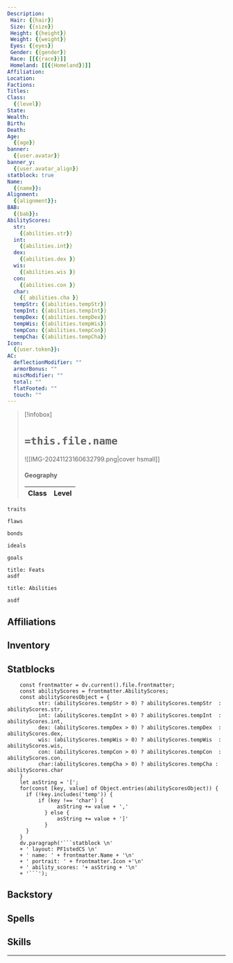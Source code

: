 ```yaml
---
Description:
 Hair: {{hair}}
 Size: {{size}}
 Height: {{height}}
 Weight: {{weight}}
 Eyes: {{eyes}}
 Gender: {{gender}}
 Race: [[{{race}}]]
 Homeland: [[{{Homeland}}]]
Affiliation: 
Location: 
Factions: 
Titles: 
Class:
  {{level}}
State: 
Wealth: 
Birth: 
Death: 
Age:
  {{age}} 
banner:
  {{user.avatar}} 
banner_y:
  {{user.avatar_align}}
statblock: true
Name:
  {{name}}: 
Alignment:
  {{alignment}}: 
BAB:
  {{bab}}: 
AbilityScores:
  str:
    {{abilities.str}}
  int:
    {{abilities.int}}
  dex:
    {{abilities.dex }}
  wis:
    {{abilities.wis }}
  con:
    {{abilities.con }}
  char:
    {{ abilities.cha }}
  tempStr: {{abilities.tempStr}}
  tempInt: {{abilities.tempInt}}
  tempDex: {{abilities.tempDex}}
  tempWis: {{abilities.tempWis}}
  tempCon: {{abilities.tempCon}}
  tempCha: {{abilities.tempCha}}
Icon:
  {{user.token}}:
AC:
  deflectionModifier: ""
  armorBonus: ""
  miscModifier: ""
  total: ""
  flatFooted: ""
  touch: ""
---
```


>[!infobox]
># `=this.file.name` 
>![[IMG-20241123160632799.png|cover hsmall]]
>#### Geography
>Class | Level  |
> ---|---|

```ad-Tr
traits
```

```ad-fw
flaws
```

```ad-Bd
bonds
```

```ad-idl
ideals
```

```ad-goals
goals
```

```ad-ft
title: Feats
asdf

```

```ad-sk
title: Abilities

asdf
```
## Affiliations

## Inventory

## Statblocks
```dataviewjs
	const frontmatter = dv.current().file.frontmatter;
	const abilityScores = frontmatter.AbilityScores;
	const abilityScoresObject = {
		  str: (abilityScores.tempStr > 0) ? abilityScores.tempStr  : abilityScores.str,
		  int: (abilityScores.tempInt > 0) ? abilityScores.tempInt  : abilityScores.int,
		  dex: (abilityScores.tempDex > 0) ? abilityScores.tempDex  : abilityScores.dex,
		  wis: (abilityScores.tempWis > 0) ? abilityScores.tempWis  : abilityScores.wis, 
		  con: (abilityScores.tempCon > 0) ? abilityScores.tempCon  : abilityScores.con, 
		  char:(abilityScores.tempCha > 0) ? abilityScores.tempCha : abilityScores.char 
	}
	let asString = '[';
	for(const [key, value] of Object.entries(abilityScoresObject)) {
	  if (!key.includes('temp')) {
		  if (key !== 'char') {
				asString += value + ','
			} else {
				asString += value + ']'
			}
	  }	
	}
	dv.paragraph('```statblock \n' 
	+ ' layout: PF1stedCS \n' 
	+ ' name: ' + frontmatter.Name + '\n'
	+ ' portrait: ' + frontmatter.Icon +'\n'
	+ ' ability_scores: '+ asString + '\n'
	+ '```');
```
## Backstory

## Spells

## Skills


---